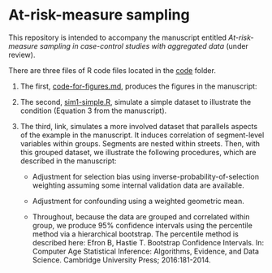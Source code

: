 # At-risk-measure sampling
This repository is intended to accompany the manuscript entitled *At-risk-measure sampling in case-control studies with aggregated data* (under review).

There are three files of R code files located in the [code](https://github.com/michaeldgarber/at-risk-measure-sampling/tree/master/code) folder.

1. The first, [code-for-figures.md](https://github.com/michaeldgarber/at-risk-measure-sampling/blob/master/code/code-for-figures.md), produces the figures in the manuscript: 

2. The second, [sim1-simple.R](https://github.com/michaeldgarber/at-risk-measure-sampling/blob/master/code/sim1-simple.R), simulate a simple dataset to illustrate the condition (Equation 3 from the manuscript).

3. The third, link, simulates a more involved dataset that parallels aspects of the example in the manuscript. It induces correlation of segment-level variables within groups. Segments are nested within streets. Then, with this grouped dataset, we illustrate the following procedures, which are described in the manuscript:
    
    + Adjustment for selection bias using inverse-probability-of-selection weighting assuming some internal validation data are available.
    
    + Adjustment for confounding using a weighted geometric mean.
    
    + Throughout, because the data are grouped and correlated within group, we produce 95% confidence intervals using the percentile method via a hierarchical bootstrap. The percentile method is described here: Efron B, Hastie T. Bootstrap Confidence Intervals. In: Computer Age Statistical Inference: Algorithms, Evidence, and Data Science. Cambridge University Press; 2016:181-2014.


